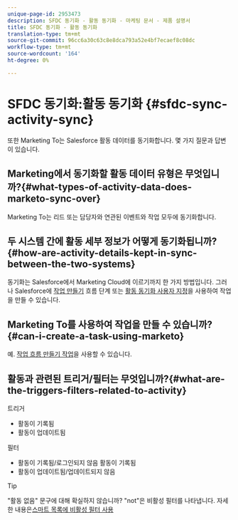 ```yaml
---
unique-page-id: 2953473
description: SFDC 동기화 - 활동 동기화 - 마케팅 문서 - 제품 설명서
title: SFDC 동기화 - 활동 동기화
translation-type: tm+mt
source-git-commit: 96cc6a30c63c8e8dca793a52e4bf7ecaef8c08dc
workflow-type: tm+mt
source-wordcount: '164'
ht-degree: 0%

---
```



# SFDC 동기화:활동 동기화 {#sfdc-sync-activity-sync}

또한 Marketing To는 Salesforce 활동 데이터를 동기화합니다. 몇 가지 질문과 답변이 있습니다.

## Marketing에서 동기화할 활동 데이터 유형은 무엇입니까?{#what-types-of-activity-data-does-marketo-sync-over}

Marketing To는 리드 또는 담당자와 연관된 이벤트와 작업 모두에 동기화합니다.

## 두 시스템 간에 활동 세부 정보가 어떻게 동기화됩니까?{#how-are-activity-details-kept-in-sync-between-the-two-systems}

동기화는 Salesforce에서 Marketing Cloud에 이르기까지 한 가지 방법입니다. 그러나 Salesforce에 [작업 만들기](../../../../product-docs/core-marketo-concepts/smart-campaigns/salesforce-flow-actions/create-task.md) 흐름 단계 또는 [활동 동기화 사용자 지정](../../../../product-docs/crm-sync/salesforce-sync/setup/optional-steps/customize-activities-sync.md)을 사용하여 작업을 만들 수 있습니다.

## Marketing To를 사용하여 작업을 만들 수 있습니까?{#can-i-create-a-task-using-marketo}

예. [작업 흐름 만들기 작업](../../../../product-docs/core-marketo-concepts/smart-campaigns/salesforce-flow-actions/create-task.md)을 사용할 수 있습니다.

## 활동과 관련된 트리거/필터는 무엇입니까?{#what-are-the-triggers-filters-related-to-activity}

트리거

* 활동이 기록됨
* 활동이 업데이트됨

필터

* 활동이 기록됨/로그인되지 않음 활동이 기록됨
* 활동이 업데이트됨/업데이트되지 않음

>[!TIP]
>
>&quot;활동 없음&quot; 문구에 대해 확실하지 않습니까? &quot;not&quot;은 비활성 필터를 나타냅니다. 자세한 내용은[스마트 목록에 비활성 필터 사용](../../../../product-docs/core-marketo-concepts/smart-lists-and-static-lists/using-smart-lists/use-inactivity-filters-in-a-smart-list.md)

